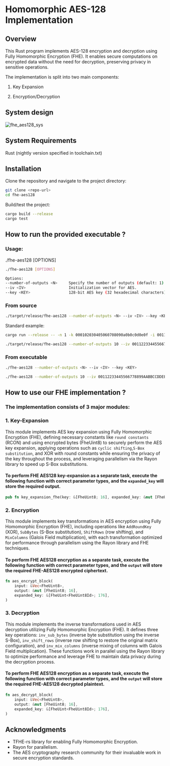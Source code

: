 # Homomorphic AES-128 Implementation

## Overview

This Rust program implements AES-128 encryption and decryption using Fully Homomorphic Encryption (FHE). It enables secure computations on encrypted data without the need for decryption, preserving privacy in sensitive operations.

The implementation is split into two main components:

1. Key Expansion

2. Encryption/Decryption

## System design

![fhe_aes128_sys](https://github.com/user-attachments/assets/be4a16ad-1320-41d1-b7ac-3685ff6b5f5c)

## System Requirements

Rust (nightly version specified in toolchain.txt)

## Installation

Clone the repository and navigate to the project directory:

```bash
git clone <repo-url>
cd fhe-aes128
```

Build/test the project:

```bash
cargo build --release
cargo test
```

## How to run the provided executable ?

### Usage:

./fhe-aes128 [OPTIONS]

```bash
./fhe-aes128 [OPTIONS]

Options:
--number-of-outputs <N>     Specify the number of outputs (default: 1).
--iv <IV>                   Initialization vector for AES.
--key <KEY>                 128-bit AES key (32 hexadecimal characters).
```

### From source

```bash
./target/release/fhe-aes128 --number-of-outputs <N> --iv <IV> --key <KEY>
```

Standard example:

```bash
cargo run --release -- -n 1 -k 000102030405060708090a0b0c0d0e0f -i 00112233445566778899aabbccddeeff

./target/release/fhe-aes128 --number-of-outputs 10 --iv 00112233445566778899AABBCCDDEEFF --key 000102030405060708090A0B0C0D0E0F
```

### From executable

```bash
./fhe-aes128 --number-of-outputs <N> --iv <IV> --key <KEY>

./fhe-aes128 --number-of-outputs 10 --iv 00112233445566778899AABBCCDDEEFF --key 000102030405060708090A0B0C0D0E0F
```

## How to use our FHE implementation ?

### The implementation consists of 3 major modules:

### 1. Key-Expansion

This module implements AES key expansion using Fully Homomorphic Encryption (FHE), defining necessary constants like `round constants` (RCON) and using encrypted bytes (FheUint8) to securely perform the AES key expansion, applying operations such as `cyclic shifting`,`S-Box substitution`, and XOR with round constants while ensuring the privacy of the key throughout the process, and leveraging parallelism via the Rayon library to speed up S-Box substitutions.

#### To perform FHE AES128 key-expansion as a separate task, execute the following function with correct parameter types, and the `expanded_key` will store the required output.

```rust
pub fn key_expansion_fhe(key: &[FheUint8; 16], expanded_key: &mut [FheUint8; 176])
```

### 2. Encryption

This module implements key transformations in AES encryption using Fully Homomorphic Encryption (FHE), including operations like `AddRoundKey` (XOR), `SubBytes` (S-Box substitution), `ShiftRows` (row shifting), and `MixColumns` (Galois Field multiplication), with each transformation optimized for performance through parallelism using the Rayon library and FHE techniques.

#### To perform FHE AES128 encryption as a separate task, execute the following function with correct parameter types, and the `output` will store the required FHE-AES128 encrypted ciphertext.

```rust
fn aes_encrypt_block(
    input: &Vec<FheUint8>,
    output: &mut [FheUint8; 16],
    expanded_key: &[FheUint<FheUint8Id>; 176],
)
```

### 3. Decryption

This module implements the inverse transformations used in AES decryption utilizing Fully Homomorphic Encryption (FHE). It defines three key operations: `inv_sub_bytes` (inverse byte substitution using the inverse S-Box), `inv_shift_rows` (inverse row shifting to restore the original matrix configuration), and `inv_mix_columns` (inverse mixing of columns with Galois Field multiplication). These functions work in parallel using the Rayon library to optimize performance and leverage FHE to maintain data privacy during the decryption process.

#### To perform FHE AES128 encryption as a separate task, execute the following function with correct parameter types, and the `output` will store the required FHE-AES128 decrypted plaintext.

```rust
fn aes_decrypt_block(
    input: &Vec<FheUint8>,
    output: &mut [FheUint8; 16],
    expanded_key: &[FheUint<FheUint8Id>; 176],
)
```

## Acknowledgments

- TFHE-rs library for enabling Fully Homomorphic Encryption.
- Rayon for parallelism.
- The AES cryptography research community for their invaluable work in secure encryption standards.
